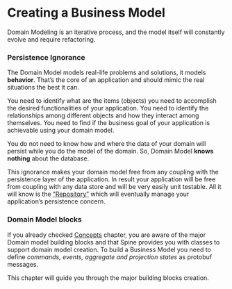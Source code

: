 # Creating a Business Model

Domain Modeling is an iterative process, and the model itself will constantly evolve and require refactoring. 

### Persistence Ignorance
The Domain Model models real-life problems and solutions, it models **behavior**. That’s the core of an application and should  mimic the real situations the best it can.

You need to identify what are the items (objects) you need to accomplish the desired functionalities of your application. You need to identify the relationships among different objects and how they interact among themselves. You need to find if the business goal of your application is achievable using your domain model. 

You do not need to know how and where the data of your domain will persist while you do the model of the domain. So, Domain Model **knows nothing** about the database.

This ignorance makes your domain model free from any coupling with the persistence layer of the application. In result your application will be free from coupling with any data store and will be very easily unit testable.
All it will know is the [“Repository”](../data-storage/index.md) which will eventually manage your application’s persistence concern.


### Domain Model blocks 
If you already checked [Concepts](../concepts.md) chapter, you are aware of the major Domain model building blocks and that Spine provides you with classes to support domain model creation. 
To build a Business Model you need to define *commands, events, aggregate and projection states* as protobuf messages.

This chapter will guide you through the major building blocks creation. 